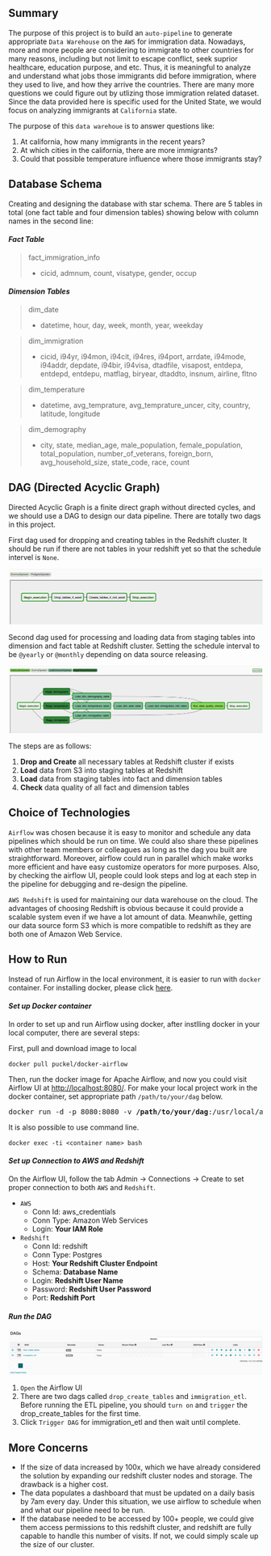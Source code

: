 ## Summary
The purpose of this project is to build an `auto-pipeline` to generate appropriate 
`Data Warehouse` on the `AWS` for immigration data. Nowadays, more and more people 
are considering to immigrate to other countries for many reasons, including but not 
limit to escape conflict, seek suprior healthcare, education purpose, and etc. Thus, it 
is meaningful to analyze and understand what jobs those immigrants did before immigration, 
where they used to live, and how they arrive the countries. There are many more questions 
we could figure out by utlizing those immigration related dataset. Since the data provided 
here is specific used for the United State, we would focus on analyzing immigrants at 
`California` state.

The purpose of this `data warehoue` is to answer questions like:
1. At california, how many immigrants in the recent years?
2. At which cities in the california, there are more immigrants?
3. Could that possible temperature influence where those immigrants stay?

## Database Schema
Creating and designing the database with star schema. There are 5 tables in total (one fact
table and four dimension tables) showing below with column names in the second line:
#### *Fact Table*
   > fact_immigration_info
   > - cicid, admnum, count, visatype, gender, occup
#### *Dimension Tables*
   > dim_date
   > - datetime, hour, day, week, month, year, weekday

   > dim_immigration
   > - cicid, i94yr, i94mon, i94cit, i94res, i94port, arrdate, i94mode, i94addr, depdate, i94bir,
   > i94visa, dtadfile, visapost, entdepa, entdepd, entdepu, matflag, biryear, dtaddto, insnum,
   > airline, fltno

   > dim_temperature
   > - datetime, avg_temprature, avg_temprature_uncer, city, country, latitude, longitude

   > dim_demography
   > - city, state, median_age, male_population, female_population, total_population, number_of_veterans,
   > foreign_born, avg_household_size, state_code, race, count

## DAG (Directed Acyclic Graph)
Directed Acyclic Graph is a finite direct graph without directed cycles, and we should use a DAG to 
design our data pipeline. There are totally two dags in this project. 

First dag used for dropping and creating tables in the Redshift cluster. It should be run
if there are not tables in your redshift yet so that the schedule intervel is `None`.


![drop_create](/imgs/drop_create.png)

Second dag used for processing and loading data from staging tables into dimension and 
fact table at Redshift cluster. Setting the schedule interval to be `@yearly` or `@monthly`
depending on data source releasing.

![drop_create](/imgs/etl.png)

The steps are as follows:
1. **Drop and Create** all necessary tables at Redshift cluster if exists
2. **Load** data from S3 into staging tables at Redshift
3. **Load** data from staging tables into fact and dimension tables
4. **Check** data quality of all fact and dimension tables

## Choice of Technologies
`Airflow` was chosen because it is easy to monitor and schedule any data pipelines which should
be run on time. We could also share these pipelines with other team members or colleagues as long
as the dag you built are straightforward. Moreover, airflow could run in parallel which make works
more efficient and have easy customize operators for more purposes. Also, by checking the airflow UI,
people could look steps and log at each step in the pipeline for debugging and re-design the pipeline.

`AWS Redshift` is used for maintaining our data warehouse on the cloud. The advantages of choosing
Redshift is obvious because it could provide a scalable system even if we have a lot amount
of data. Meanwhile, getting our data source form S3 which is more compatible to redshift as they
are both one of Amazon Web Service. 

## How to Run
Instead of run Airflow in the local environment, it is easier to run with `docker` container. For installing 
docker, please click [here](https://docs.docker.com/docker-for-mac/install/). 
#### *Set up Docker container*
In order to set up and run Airflow using docker, after instlling docker in your local computer, 
there are several steps:

First, pull and download image to local 
```$xslt
docker pull puckel/docker-airflow
```
Then, run the docker image for Apache Airflow, and now you could visit Airflow UI at 
[http://localhost:8080/](http://localhost:8080/). For make your local project work in the docker container,
set appropriate path `/path/to/your/dag` below.
<pre>
docker run -d -p 8080:8080 -v <b>/path/to/your/dag</b>:/usr/local/airflow/dags  puckel/docker-airflow webserver
</pre>
It is also possible to use command line.
```$xslt
docker exec -ti <container name> bash
```
#### *Set up Connection to **AWS** and **Redshift***
On the Airflow UI, follow the tab Admin -> Connections -> Create to set proper connection to both `AWS` and 
`Redshift`.
- `AWS`
    - Conn Id: aws_credentials
    - Conn Type: Amazon Web Services
    - Login: **Your IAM Role**
- `Redshift`
    - Conn Id: redshift
    - Conn Type: Postgres
    - Host: **Your Redshift Cluster Endpoint**
    - Schema: **Database Name**
    - Login: **Redshift User Name**
    - Password: **Redshift User Password**
    - Port: **Redshift Port**
#### *Run the DAG*
![ui](/imgs/airflow_ui.png)

1. `Open` the Airflow UI
2. There are two dags called `drop_create_tables` and `immigration_etl`. Before running
the ETL pipeline, you should `turn on` and `trigger` the drop_create_tables for the first 
time. 
3. Click `Trigger DAG` for immigration_etl and then wait until complete.

## More Concerns
* If the size of data increased by 100x, which we have already considered the solution by 
expanding our redshift cluster nodes and storage. The drawback is a higher cost.
* The data populates a dashboard that must be updated on a daily basis by 7am every day. Under
this situation, we use airflow to schedule when and what our pipeline need to be run.
* If the database needed to be accessed by 100+ people, we could give them access permissions
to this redshift cluster, and redshift are fully capable to handle this number of visits.
If not, we could simply scale up the size of our cluster.

